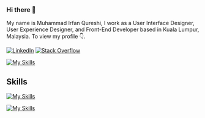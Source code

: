 ### Hi there 👋

My name is Muhammad Irfan Qureshi, I work as a User Interface Designer, User Experience Designer, and Front-End Developer based in Kuala Lumpur, Malaysia.
To view my profile 👇.

<p dir="auto"><a href="https://www.linkedin.com/in/miqureshi1/" rel="nofollow"><img src="https://camo.githubusercontent.com/7e1a1a039c75a7c4d2a91d7f97bf0a1c2adcf7cb49b7dbbfc02963a4f9fdaca4/68747470733a2f2f696d672e736869656c64732e696f2f62616467652f6c696e6b6564696e2d2532333030373742352e7376673f7374796c653d666f722d7468652d6261646765266c6f676f3d6c696e6b6564696e266c6f676f436f6c6f723d7768697465" alt="LinkedIn" data-canonical-src="https://img.shields.io/badge/linkedin-%230077B5.svg?style=for-the-badge&amp;logo=linkedin&amp;logoColor=white" style="max-width: 100%;"></a>
<a href="https://stackoverflow.com/users/1459343/miqureshi" rel="nofollow"><img src="https://camo.githubusercontent.com/fc787598aecf719d83caaa44451ed49617912947ceaefe36b51071cca88b63b3/68747470733a2f2f696d672e736869656c64732e696f2f62616467652f2d537461636b6f766572666c6f772d4645374131363f7374796c653d666f722d7468652d6261646765266c6f676f3d737461636b2d6f766572666c6f77266c6f676f436f6c6f723d7768697465" alt="Stack Overflow" data-canonical-src="https://img.shields.io/badge/-Stackoverflow-FE7A16?style=for-the-badge&amp;logo=stack-overflow&amp;logoColor=white" style="max-width: 100%;"></a>
</p>

[![My Skills](https://skillicons.dev/icons?i=codepen)](https://skillicons.dev)

<h2>Skills</h2>

[![My Skills](https://skillicons.dev/icons?i=js,html,css,sass,jquery,bootstrap,wordpress,git)](https://skillicons.dev)

[![My Skills](https://skillicons.dev/icons?i=figma,xd,ps,blender,ae)](https://skillicons.dev)

<!--
**miqureshi/miqureshi** is a ✨ _special_ ✨ repository because its `README.md` (this file) appears on your GitHub profile.

Here are some ideas to get you started:

- 🔭 I’m currently working on ...
- 🌱 I’m currently learning ...
- 👯 I’m looking to collaborate on ...
- 🤔 I’m looking for help with ...
- 💬 Ask me about ...
- 📫 How to reach me: ...
- 😄 Pronouns: ...
- ⚡ Fun fact: ...
-->

